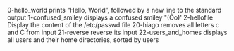 0-hello_world prints “Hello, World”, followed by a new line to the standard output
1-confused_smiley  displays a confused smiley "(Ôo)'
2-hellofile Display the content of the /etc/passwd file
20-hiago removes all letters c and C from input
21-reverse reverse its input
22-users_and_homes displays all users and their home directories, sorted by users
